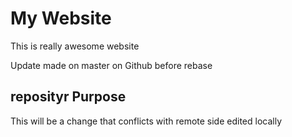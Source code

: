 # My Website

This is really awesome website

Update made on master on Github before rebase

## reposityr Purpose 

This will be a change that conflicts with remote side
edited locally
